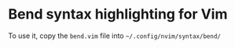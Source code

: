 # Bend syntax highlighting for Vim

To use it, copy the `bend.vim` file into `~/.config/nvim/syntax/bend/`
